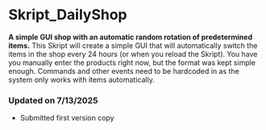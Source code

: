 # Skript_DailyShop
**A simple GUI shop with an automatic random rotation of predetermined items.** This Skript will create a simple GUI that will automatically switch the items in the shop every 24 hours (or when you reload the Skript).
You have you manually enter the products right now, but the format was kept simple enough. Commands and other events need to be hardcoded in as the system only works with items automatically. 



### Updated on 7/13/2025
- Submitted first version copy

